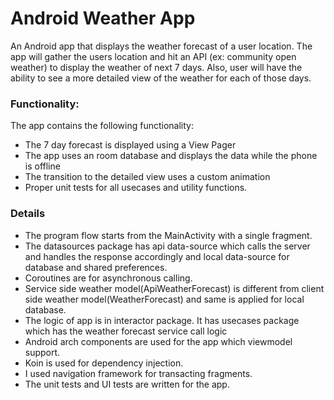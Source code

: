 # Android Weather App

An Android app that displays the weather forecast of a user location. The app will gather the users location and hit an API (ex: community open weather) to display the weather of next 7 days.
Also, user will have the ability to see a more detailed view of the weather for each of those days.

### Functionality:

The app contains the following functionality:
- The 7 day forecast is displayed using a View Pager
- The app uses an room database and displays the data while the phone is offline
- The transition to the detailed view uses a custom animation
- Proper unit tests for all usecases and utility functions.

### Details
- The program flow starts from the MainActivity with a single fragment.
- The datasources package has api data-source which calls the server and handles the response accordingly and local data-source for database and shared preferences.
- Coroutines are for asynchronous calling.
- Service side weather model(ApiWeatherForecast) is different from client side weather model(WeatherForecast) and same is applied for local database.
- The logic of app is in interactor package. It has usecases package which has the weather forecast service call logic
- Android arch components are used for the app which viewmodel support.
- Koin is used for dependency injection.
- I used navigation framework for transacting fragments.
- The unit tests and UI tests are written for the app.


